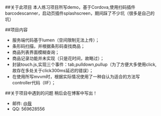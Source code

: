 ##关于此项目
本人练习项目所写demo，基于Cordova,使用扫码插件barcodescanner，启动页插件splashscreen，期间踩了不少坑（很多是自己的坑）

##项目内容

* 服务端代码基于lumen（空间限制无法上传）；
* 条形码扫描，并根据条形码查找商品；
* 商品列表界面模糊查询；
* 商品记录功能并未实现（只是花时间，故略过）；
* 封装touch.js,实现三个事件：tab,pulldown,pullup（为了方便大多使用click,故存在多处关于click300ms延迟的错误）；
* 在使用所写mvvm时，根据实际情况使用了一种自认为适合的方法写controller代码（IIF）；

##关于项目中遇到的问题
稍后会在博客中写出！

* 邮件: [@我](yang916789@outlook.com)
* QQ: 569628556